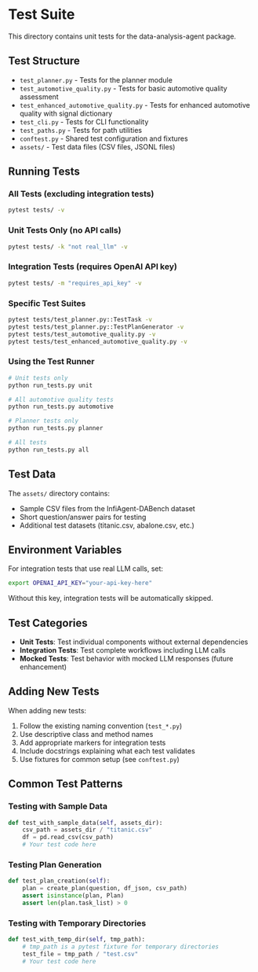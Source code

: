 # Test Suite

This directory contains unit tests for the data-analysis-agent package.

## Test Structure

- `test_planner.py` - Tests for the planner module
- `test_automotive_quality.py` - Tests for basic automotive quality assessment
- `test_enhanced_automotive_quality.py` - Tests for enhanced automotive quality with signal dictionary
- `test_cli.py` - Tests for CLI functionality
- `test_paths.py` - Tests for path utilities
- `conftest.py` - Shared test configuration and fixtures
- `assets/` - Test data files (CSV files, JSONL files)

## Running Tests

### All Tests (excluding integration tests)
```bash
pytest tests/ -v
```

### Unit Tests Only (no API calls)
```bash
pytest tests/ -k "not real_llm" -v
```

### Integration Tests (requires OpenAI API key)
```bash
pytest tests/ -m "requires_api_key" -v
```

### Specific Test Suites
```bash
pytest tests/test_planner.py::TestTask -v
pytest tests/test_planner.py::TestPlanGenerator -v
pytest tests/test_automotive_quality.py -v
pytest tests/test_enhanced_automotive_quality.py -v
```

### Using the Test Runner
```bash
# Unit tests only
python run_tests.py unit

# All automotive quality tests
python run_tests.py automotive

# Planner tests only
python run_tests.py planner

# All tests
python run_tests.py all
```

## Test Data

The `assets/` directory contains:
- Sample CSV files from the InfiAgent-DABench dataset
- Short question/answer pairs for testing
- Additional test datasets (titanic.csv, abalone.csv, etc.)

## Environment Variables

For integration tests that use real LLM calls, set:
```bash
export OPENAI_API_KEY="your-api-key-here"
```

Without this key, integration tests will be automatically skipped.

## Test Categories

- **Unit Tests**: Test individual components without external dependencies
- **Integration Tests**: Test complete workflows including LLM calls
- **Mocked Tests**: Test behavior with mocked LLM responses (future enhancement)

## Adding New Tests

When adding new tests:
1. Follow the existing naming convention (`test_*.py`)
2. Use descriptive class and method names
3. Add appropriate markers for integration tests
4. Include docstrings explaining what each test validates
5. Use fixtures for common setup (see `conftest.py`)

## Common Test Patterns

### Testing with Sample Data
```python
def test_with_sample_data(self, assets_dir):
    csv_path = assets_dir / "titanic.csv"
    df = pd.read_csv(csv_path)
    # Your test code here
```

### Testing Plan Generation
```python
def test_plan_creation(self):
    plan = create_plan(question, df_json, csv_path)
    assert isinstance(plan, Plan)
    assert len(plan.task_list) > 0
```

### Testing with Temporary Directories
```python
def test_with_temp_dir(self, tmp_path):
    # tmp_path is a pytest fixture for temporary directories
    test_file = tmp_path / "test.csv"
    # Your test code here
```
